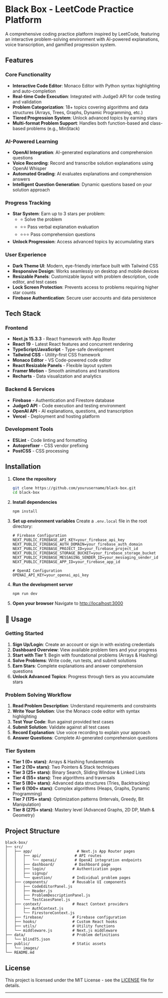 # Black Box - LeetCode Practice Platform

A comprehensive coding practice platform inspired by LeetCode, featuring an interactive problem-solving environment with AI-powered explanations, voice transcription, and gamified progression system.

## Features

### Core Functionality
- **Interactive Code Editor**: Monaco Editor with Python syntax highlighting and auto-completion
- **Real-time Code Execution**: Integrated with Judge0 API for code testing and validation
- **Problem Categorization**: 18+ topics covering algorithms and data structures (Arrays, Trees, Graphs, Dynamic Programming, etc.)
- **Tiered Progression System**: Unlock advanced topics by earning stars
- **Multi-format Problem Support**: Handles both function-based and class-based problems (e.g., MinStack)

### AI-Powered Learning
- **OpenAI Integration**: AI-generated explanations and comprehension questions
- **Voice Recording**: Record and transcribe solution explanations using OpenAI Whisper
- **Automated Grading**: AI evaluates explanations and comprehension answers
- **Intelligent Question Generation**: Dynamic questions based on your solution approach

### Progress Tracking
- **Star System**: Earn up to 3 stars per problem:
  - ⭐ Solve the problem
  - ⭐⭐ Pass verbal explanation evaluation
  - ⭐⭐⭐ Pass comprehension questions
- **Unlock Progression**: Access advanced topics by accumulating stars

### User Experience
- **Dark Theme UI**: Modern, eye-friendly interface built with Tailwind CSS
- **Responsive Design**: Works seamlessly on desktop and mobile devices
- **Resizable Panels**: Customizable layout with problem description, code editor, and test cases
- **Lock Screen Protection**: Prevents access to problems requiring higher star counts
- **Firebase Authentication**: Secure user accounts and data persistence

## Tech Stack

### Frontend
- **Next.js 15.3.3** - React framework with App Router
- **React 19** - Latest React features and concurrent rendering
- **TypeScript/JavaScript** - Type-safe development
- **Tailwind CSS** - Utility-first CSS framework
- **Monaco Editor** - VS Code-powered code editor
- **React Resizable Panels** - Flexible layout system
- **Framer Motion** - Smooth animations and transitions
- **Recharts** - Data visualization and analytics

### Backend & Services
- **Firebase** - Authentication and Firestore database
- **Judge0 API** - Code execution and testing environment
- **OpenAI API** - AI explanations, questions, and transcription
- **Vercel** - Deployment and hosting platform

### Development Tools
- **ESLint** - Code linting and formatting
- **Autoprefixer** - CSS vendor prefixing
- **PostCSS** - CSS processing

## Installation

1. **Clone the repository**
   ```bash
   git clone https://github.com/yourusername/black-box.git
   cd black-box
   ```

2. **Install dependencies**
   ```bash
   npm install
   ```

3. **Set up environment variables**
   Create a `.env.local` file in the root directory:
   ```env
   # Firebase Configuration
   NEXT_PUBLIC_FIREBASE_API_KEY=your_firebase_api_key
   NEXT_PUBLIC_FIREBASE_AUTH_DOMAIN=your_firebase_auth_domain
   NEXT_PUBLIC_FIREBASE_PROJECT_ID=your_firebase_project_id
   NEXT_PUBLIC_FIREBASE_STORAGE_BUCKET=your_firebase_storage_bucket
   NEXT_PUBLIC_FIREBASE_MESSAGING_SENDER_ID=your_messaging_sender_id
   NEXT_PUBLIC_FIREBASE_APP_ID=your_firebase_app_id

   # OpenAI Configuration
   OPENAI_API_KEY=your_openai_api_key
   ```

4. **Run the development server**
   ```bash
   npm run dev
   ```

5. **Open your browser**
   Navigate to [http://localhost:3000](http://localhost:3000)

## 🎯 Usage

### Getting Started
1. **Sign Up/Login**: Create an account or sign in with existing credentials
2. **Dashboard Overview**: View available problem tiers and your progress
3. **Start with Tier 1**: Begin with foundational problems (Arrays & Hashing)
4. **Solve Problems**: Write code, run tests, and submit solutions
5. **Earn Stars**: Complete explanations and answer comprehension questions
6. **Unlock Advanced Topics**: Progress through tiers as you accumulate stars

### Problem Solving Workflow
1. **Read Problem Description**: Understand requirements and constraints
2. **Write Your Solution**: Use the Monaco code editor with syntax highlighting
3. **Test Your Code**: Run against provided test cases
4. **Submit Solution**: Validate against all test cases
5. **Record Explanation**: Use voice recording to explain your approach
6. **Answer Questions**: Complete AI-generated comprehension questions

### Tier System
- **Tier 1 (0+ stars)**: Arrays & Hashing fundamentals
- **Tier 2 (10+ stars)**: Two Pointers & Stack techniques
- **Tier 3 (25+ stars)**: Binary Search, Sliding Window & Linked Lists
- **Tier 4 (55+ stars)**: Tree algorithms and traversals
- **Tier 5 (80+ stars)**: Advanced data structures (Tries, Backtracking)
- **Tier 6 (100+ stars)**: Complex algorithms (Heaps, Graphs, Dynamic Programming)
- **Tier 7 (175+ stars)**: Optimization patterns (Intervals, Greedy, Bit Manipulation)
- **Tier 8 (275+ stars)**: Mastery level (Advanced Graphs, 2D DP, Math & Geometry)

## Project Structure

```
black-box/
├── src/
│   ├── app/                    # Next.js App Router pages
│   │   ├── api/               # API routes
│   │   │   └── openai/        # OpenAI integration endpoints
│   │   ├── dashboard/         # Dashboard page
│   │   ├── login/            # Authentication pages
│   │   ├── signup/
│   │   └── question/         # Individual problem pages
│   ├── components/           # Reusable UI components
│   │   ├── CodeEditorPanel.js
│   │   ├── Header.js
│   │   ├── ProblemDescriptionPanel.js
│   │   └── TestCasesPanel.js
│   ├── context/              # React Context providers
│   │   ├── AuthContext.js
│   │   └── FirestoreContext.js
│   ├── firebase/             # Firebase configuration
│   ├── hooks/                # Custom React hooks
│   ├── utils/                # Utility functions
│   └── middleware.js         # Next.js middleware
├── data/                     # Problem definitions
│   └── blind75.json
├── public/                   # Static assets
│   └── images/
└── README.md
```

## License

This project is licensed under the MIT License - see the [LICENSE](LICENSE) file for details.

---

